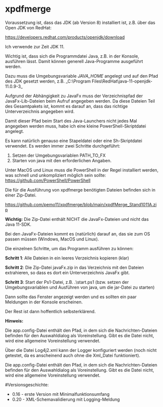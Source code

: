 # xpdfmerge
 
Voraussetzung ist, dass das JDK (ab Version 8) installiert ist, z.B. über das Open JDK von RedHat:

https://developers.redhat.com/products/openjdk/download

Ich verwende zur Zeit JDK 11.

Wichtig ist, dass sich die Programmdatei Java, z.B. in der Konsole, ausführen lässt. Damit können generell Java-Programme ausgeführt werden.

Dazu muss die Umgebungsvariable _JAVA_HOME_ angelegt und auf den Pfad des JDK gesetzt werden, z.B. _C:\Program Files\RedHat\java-11-openjdk-11.0.9-3\_

Aufgrund der Abhängigkeit zu JavaFx muss der Verzeichnispfad der JavaFx-Lib-Dateien beim Aufruf angegeben werden. Da diese Dateien Teil des Gesamtpakets ist, kommt es darauf an, dass das richtige Unterverzeichnis angegeben wird.

Damit dieser Pfad beim Start des Java-Launchers nicht jedes Mal angegeben werden muss, habe ich eine kleine PowerShell-Skriptdatei angelegt.

Es kann natürlich genauso eine Stapeldatei oder eine Sh-Skriptdatei verwendet. Es werden immer zwei Schritte durchgeführt:

1) Setzen der Umgebungsvariablen PATH_TO_FX
2) Starten von java mit den erforderlichen Angaben.

Unter MacOS und Linux muss die PowerShell in der Regel installiert werden, was schnell und unkompliziert möglich sein sollte: https://github.com/PowerShell/PowerShell

Die für die Ausführung von xpdfmerge benötigten Dateien befinden sich in einer Zip-Datei.

https://github.com/pemo11/xpdfmerge/blob/main/xpdfMerge_Stand1011A.zip

**Wichtig:** Die Zip-Datei enthält NICHT die JavaFx-Dateien und nicht das Java 11-SDK.

Bei den JavaFx-Dateien kommt es (natürlich) darauf an, das sie zum OS passen müssen (Windows, MacOS und Linux).

Die einzelnen Schritte, um das Programm ausführen zu können:

**Schritt 1**: Alle Dateien in ein leeres Verzeichnis kopieren (klar)

**Schritt 2**: Die Zip-Datei javaFx.zip in das Verzeichnis mit den Dateien extrahieren, so dass es dort ein Unterverzeichnis JavaFx gibt.

**Schritt 3**: Start der Ps1-Datei, z.B. .\start.ps1 (bzw. setzen der Umgebungsvariablen und Ausführen von java, um die jar-Datei zu starten)

Dann sollte das Fenster angezeigt werden und es sollten ein paar Meldungen in der Konsole erscheinen.

Der Rest ist dann hoffentlich selbsterklärend.

**Hinweis:**

Die app.config-Datei enthält den Pfad, in dem sich die Nachrichten-Dateien befinden für den Auswahldialog als Voreinstellung. Gibt es die Datei nicht, wird eine allgemeine Voreinstellung verwendet.

Über die Datei Log4j2.xml kann der Logger konfiguriert werden (noch nicht getestet, da es anscheinend auch ohne die Xml_Datei funktioniert).

Die app.config-Datei enthält den Pfad, in dem sich die Nachrichten-Dateien befinden für den Auswahldialog als Voreinstellung. Gibt es die Datei nicht, wird eine allgemeine Voreinstellung verwendet.

#Versionsgeschichte:

* 0.16 - erste Version mit Minimalfunktionsumfang
* 0.20 - XML-Schemavalidierung mit Logging-Meldung
